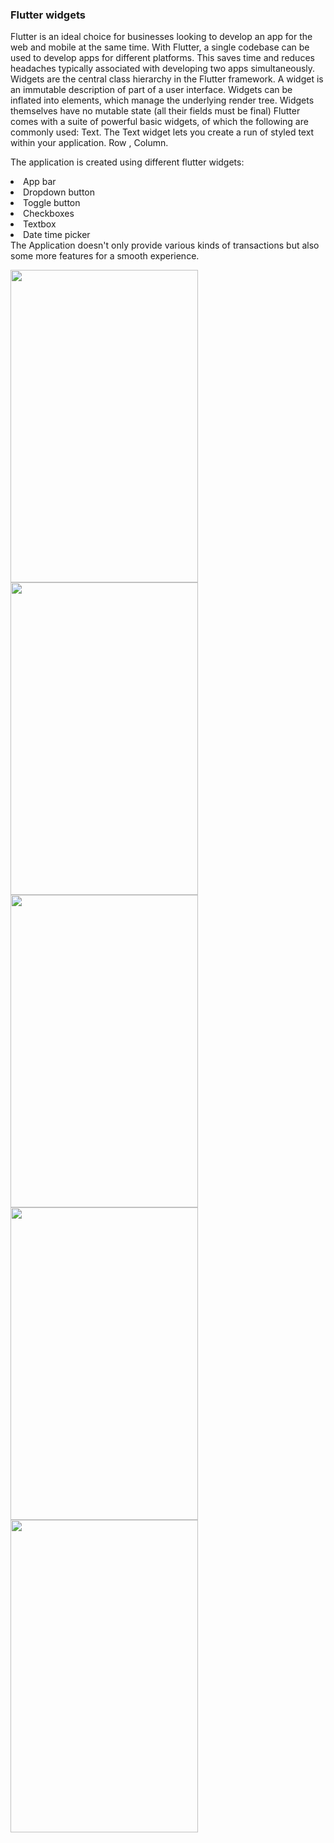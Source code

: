 <h3> Flutter widgets </h3> 

<p>Flutter is an ideal choice for businesses looking to develop an app for the web and mobile at the same time. With Flutter, a single codebase can be used to develop apps for different platforms. This saves time and reduces headaches typically associated with developing two apps simultaneously. Widgets are the central class hierarchy in the Flutter framework. A widget is an immutable description of part of a user interface. Widgets can be inflated into elements, which manage the underlying render tree. Widgets themselves have no mutable state (all their fields must be final) Flutter comes with a suite of powerful basic widgets, of which the following are commonly used: Text. The Text widget lets you create a run of styled text within your application. Row , Column.</p>
<p> The application is created using different flutter widgets:
 <li> App bar </li>
<li> Dropdown button</li>
<li> Toggle button</li>
<li> Checkboxes</li>
<li> Textbox</li>
<li> Date time picker</li> 
The Application doesn't only provide various kinds of transactions but also some more features for a smooth experience.
</p>

<img src="https://user-images.githubusercontent.com/53394560/130359421-85c6aa64-52db-42d6-a257-0cfe0adfb159.png" width="300" height="500" /> <img src="https://user-images.githubusercontent.com/53394560/130359513-257b49ba-b622-40b7-b779-57c4c7c96bed.png" width="300" height="500" /> <img src="https://user-images.githubusercontent.com/53394560/130359531-3b50522e-2404-4aa9-bdbf-97d1d67298ca.png" width="300" height="500" /> 
<img src="https://user-images.githubusercontent.com/53394560/130359547-f9f7f8fc-69fb-4882-b56c-9cdf6840ab8b.png" width="300" height="500" /> 
<img src="https://user-images.githubusercontent.com/53394560/130359548-b2ed7734-9ace-4d66-b764-c45d904794ca.png" width="300" height="500" /> 
